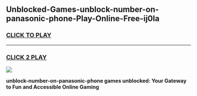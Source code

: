 
## Unblocked-Games-unblock-number-on-panasonic-phone-Play-Online-Free-ij0la
<h3>
<a href="https://premium76.site?title=unblock-number-on-panasonic-phone&ref=26A">CLICK TO PLAY</a></h3>
<hr>

<h3>
<a href="https://premium76.site?title=unblock-number-on-panasonic-phone&ref=26A">CLICK 2 PLAY</a>
  
</h3>

<a href="https://premium76.site?title=unblock-number-on-panasonic-phone&ref=26A"><img src="https://clearcache.store/games.png"></a>


**unblock-number-on-panasonic-phone games unblocked: Your Gateway to Fun and Accessible Online Gaming**
